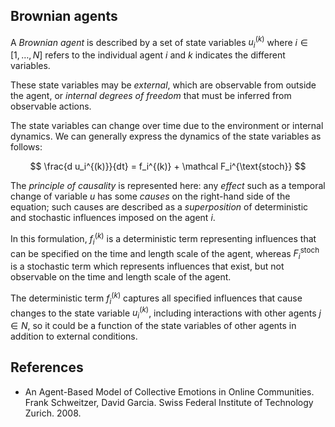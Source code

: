 ## Brownian agents

A _Brownian agent_ is described by a set of state variables $u_i^{(k)}$ where $i \in [1, \dots, N]$ refers to the individual agent $i$ and $k$ indicates the different variables.

These state variables may be _external_, which are observable from outside the agent, or _internal degrees of freedom_ that must be inferred from observable actions.

The state variables can change over time due to the environment or internal dynamics. We can generally express the dynamics of the state variables as follows:

$$
\frac{d u_i^{(k)}}{dt} = f_i^{(k)} + \mathcal F_i^{\text{stoch}}
$$

The _principle of causality_ is represented here: any _effect_ such as a temporal change of variable $u$ has some _causes_ on the right-hand side of the equation; such causes are described as a _superposition_ of deterministic and stochastic influences imposed on the agent $i$.

In this formulation, $f_i^{(k)}$ is a deterministic term representing influences that can be specified on the time and length scale of the agent, whereas $F_i^{\text{stoch}}$ is a stochastic term which represents influences that exist, but not observable on the time and length scale of the agent.

The deterministic term $f_i^{(k)}$ captures all specified influences that cause changes to the state variable $u_i^{(k)}$, including interactions with other agents $j \in N$, so it could be a function of the state variables of other agents in addition to external conditions.


## References

- An Agent-Based Model of Collective Emotions in Online Communities. Frank Schweitzer, David Garcia. Swiss Federal Institute of Technology Zurich. 2008.